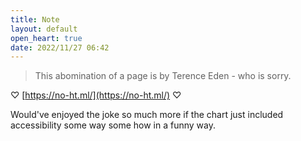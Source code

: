 ```yaml
---
title: Note
layout: default
open_heart: true
date: 2022/11/27 06:42
---
```


> This abomination of a page is by Terence Eden - who is sorry.

♡ [https://no-ht.ml/](https://no-ht.ml/) ♡

Would've enjoyed the joke so much more if the chart just included accessibility some way some how in a funny way.
